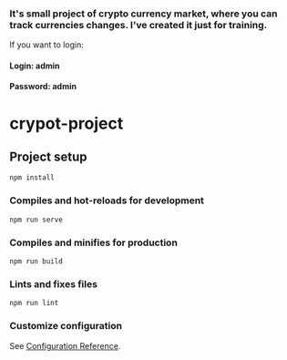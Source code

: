 ### It's small project of crypto currency market, where you can track currencies changes. I've created it just for training.

If you want to login:

#### Login: admin
#### Password: admin

# crypot-project

## Project setup
```
npm install
```

### Compiles and hot-reloads for development
```
npm run serve
```

### Compiles and minifies for production
```
npm run build
```

### Lints and fixes files
```
npm run lint
```

### Customize configuration
See [Configuration Reference](https://cli.vuejs.org/config/).
